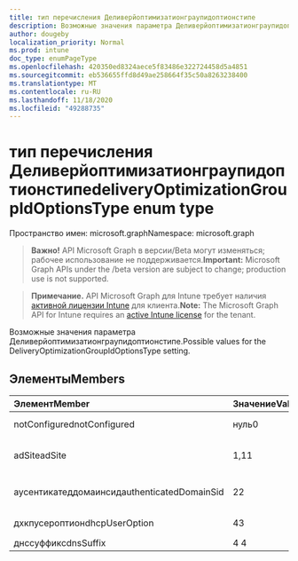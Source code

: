 ```yaml
---
title: тип перечисления Деливерйоптимизатионграупидоптионстипе
description: Возможные значения параметра Деливерйоптимизатионграупидоптионстипе.
author: dougeby
localization_priority: Normal
ms.prod: intune
doc_type: enumPageType
ms.openlocfilehash: 420350ed8324aece5f83486e322724458d5a4851
ms.sourcegitcommit: eb536655ffd8d49ae258664f35c50a8263238400
ms.translationtype: MT
ms.contentlocale: ru-RU
ms.lasthandoff: 11/18/2020
ms.locfileid: "49288735"
---
```

# <a name="deliveryoptimizationgroupidoptionstype-enum-type"></a><span data-ttu-id="5a742-103">тип перечисления Деливерйоптимизатионграупидоптионстипе</span><span class="sxs-lookup"><span data-stu-id="5a742-103">deliveryOptimizationGroupIdOptionsType enum type</span></span>

<span data-ttu-id="5a742-104">Пространство имен: microsoft.graph</span><span class="sxs-lookup"><span data-stu-id="5a742-104">Namespace: microsoft.graph</span></span>

> <span data-ttu-id="5a742-105">**Важно!** API Microsoft Graph в версии/Beta могут изменяться; рабочее использование не поддерживается.</span><span class="sxs-lookup"><span data-stu-id="5a742-105">**Important:** Microsoft Graph APIs under the /beta version are subject to change; production use is not supported.</span></span>

> <span data-ttu-id="5a742-106">**Примечание.** API Microsoft Graph для Intune требует наличия [активной лицензии Intune](https://go.microsoft.com/fwlink/?linkid=839381) для клиента.</span><span class="sxs-lookup"><span data-stu-id="5a742-106">**Note:** The Microsoft Graph API for Intune requires an [active Intune license](https://go.microsoft.com/fwlink/?linkid=839381) for the tenant.</span></span>

<span data-ttu-id="5a742-107">Возможные значения параметра Деливерйоптимизатионграупидоптионстипе.</span><span class="sxs-lookup"><span data-stu-id="5a742-107">Possible values for the DeliveryOptimizationGroupIdOptionsType setting.</span></span>

## <a name="members"></a><span data-ttu-id="5a742-108">Элементы</span><span class="sxs-lookup"><span data-stu-id="5a742-108">Members</span></span>
|<span data-ttu-id="5a742-109">Элемент</span><span class="sxs-lookup"><span data-stu-id="5a742-109">Member</span></span>|<span data-ttu-id="5a742-110">Значение</span><span class="sxs-lookup"><span data-stu-id="5a742-110">Value</span></span>|<span data-ttu-id="5a742-111">Описание</span><span class="sxs-lookup"><span data-stu-id="5a742-111">Description</span></span>|
|:---|:---|:---|
|<span data-ttu-id="5a742-112">notConfigured</span><span class="sxs-lookup"><span data-stu-id="5a742-112">notConfigured</span></span>|<span data-ttu-id="5a742-113">нуль</span><span class="sxs-lookup"><span data-stu-id="5a742-113">0</span></span>|<span data-ttu-id="5a742-114">Не настроен.</span><span class="sxs-lookup"><span data-stu-id="5a742-114">Not configured.</span></span>|
|<span data-ttu-id="5a742-115">adSite</span><span class="sxs-lookup"><span data-stu-id="5a742-115">adSite</span></span>|<span data-ttu-id="5a742-116">1,1</span><span class="sxs-lookup"><span data-stu-id="5a742-116">1</span></span>|<span data-ttu-id="5a742-117">Сайт Active Directory.</span><span class="sxs-lookup"><span data-stu-id="5a742-117">Active Directory site.</span></span>|
|<span data-ttu-id="5a742-118">аусентикатеддомаинсид</span><span class="sxs-lookup"><span data-stu-id="5a742-118">authenticatedDomainSid</span></span>|<span data-ttu-id="5a742-119">2</span><span class="sxs-lookup"><span data-stu-id="5a742-119">2</span></span>|<span data-ttu-id="5a742-120">SID домена с проверкой подлинности.</span><span class="sxs-lookup"><span data-stu-id="5a742-120">Authenticated domain SID.</span></span>|
|<span data-ttu-id="5a742-121">дхкпусероптион</span><span class="sxs-lookup"><span data-stu-id="5a742-121">dhcpUserOption</span></span>|<span data-ttu-id="5a742-122">4</span><span class="sxs-lookup"><span data-stu-id="5a742-122">3</span></span>|<span data-ttu-id="5a742-123">Параметр пользователя DHCP.</span><span class="sxs-lookup"><span data-stu-id="5a742-123">DHCP user option.</span></span>|
|<span data-ttu-id="5a742-124">днссуффикс</span><span class="sxs-lookup"><span data-stu-id="5a742-124">dnsSuffix</span></span>|<span data-ttu-id="5a742-125">4 </span><span class="sxs-lookup"><span data-stu-id="5a742-125">4</span></span>|<span data-ttu-id="5a742-126">DNS-суффикс.</span><span class="sxs-lookup"><span data-stu-id="5a742-126">DNS suffix.</span></span>|




